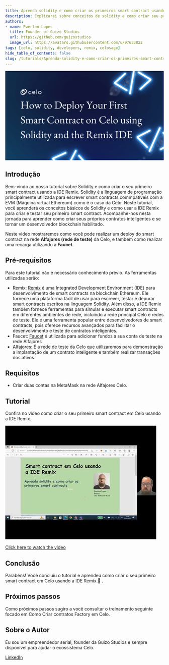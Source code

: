 ```yaml
---
title: Aprenda solidity e como criar os primeiros smart contract usando a IDE Remix
description: Explicarei sobre conceitos de solidity e como criar seu primeiro smart contract
authors:
- name: Ewerton Lopes
  title: Founder of Guizo Studios
  url: https://github.com/guizostudios
  image_url: https://avatars.githubusercontent.com/u/97633823
tags: [celo, solidity, developers, remix, celosage]
hide_table_of_contents: false
slug: /tutorials/Aprenda-solidity-e-como-criar-os-primeiros-smart-contract-usando-a-IDE-Remix
---
```





![header](../../src/data-tutorials/showcase/intermediate/Aprenda-solidity-e-como-criar-os-primeiros-smart-contract-usando-a-IDE-Remix.png)

## Introdução

Bem-vindo ao nosso tutorial sobre Solidity e como criar o seu primeiro smart contract usando a IDE Remix. Solidity é a linguagem de programação principalmente utilizada para escrever smart contracts commpatíveis com a EVM (Máquina virtual Ethereum) como é o caso da Celo. Neste tutorial, você aprenderá os conceitos básicos de Solidity e como usar a IDE Remix para criar e testar seu primeiro smart contract. Acompanhe-nos nesta jornada para aprender como criar seus próprios contratos inteligentes e se tornar um desenvolvedor blockchain habilitado.

Neste video mostraremos como você pode realizar um deploy do smart contract na rede **Alfajores (rede de teste)** da Celo, e também como realizar uma recarga utilizando a **Faucet**.

## Pré-requisitos

Para este tutorial não é necessário conhecimento prévio. As ferramentas utilizadas serão:

- Remix: [Remix](https://remix.ethereum.org/) é uma Integrated Development Environment (IDE) para desenvolvimento de smart contracts na blockchain Ethereum. Ele fornece uma plataforma fácil de usar para escrever, testar e depurar smart contracts escritos na linguagem Solidity. Além disso, a IDE Remix também fornece ferramentas para simular e executar smart contracts em diferentes ambientes de rede, incluindo a rede principal Celo e redes de teste. Ele é uma ferramenta popular entre desenvolvedores de smart contracts, pois oferece recursos avançados para facilitar o desenvolvimento e teste de contratos inteligentes.
- Faucet: [Faucet](https://celo.org/developers/faucet) é utilizada para adicionar fundos a sua conta de teste na rede Alfajores
- Alfajores: É a rede de teste da Celo que utilizaremos para demonstração a implantação de um contrato inteligente e também realizar transações dos ativos

## Requisitos

- Criar duas contas na MetaMask na rede Alfajores Celo.

## Tutorial

Confira no video como criar o seu primeiro smart contract em Celo usando a IDE Remix.

[![Como criar o seu primeiro smart contract em Celo usando a IDE Remix.](../../src/data-tutorials/showcase/intermediate/primeiro-smart-contract.jpg)](https://youtu.be/JU8V7lQykj0)

[Click here to watch the video](https://youtu.be/JU8V7lQykj0)

## Conclusão

Parabéns! Você concluiu o tutorial e aprendeu como criar o seu primeiro smart contract em Celo usando a IDE Remix.🎉 .

## Próximos passos

Como próximos passos sugiro a você consultar o treinamento seguinte focado em Como Criar contratos Factory em Celo.

## Sobre o Autor

Eu sou um empreendedor serial, founder da Guizo Studios e sempre disponível para ajudar o ecossistema Celo.

[LinkedIn](https://www.linkedin.com/in/ewertonlopes/)
